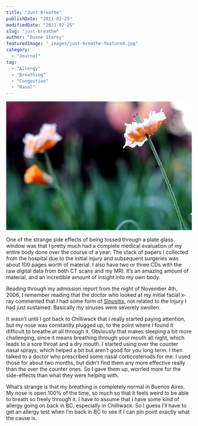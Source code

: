```yaml
---
title: "Just Breathe"
publishDate: "2011-02-25"
modifiedDate: "2011-02-25"
slug: "just-breathe"
author: "Duane Storey"
featuredImage: "_images/just-breathe-featured.jpg"
category:
  - "Journal"
tag:
  - "Allergy"
  - "Breathing"
  - "Congestion"
  - "Nasal"
---
```


[![](_images/just-breathe-1.jpg "499044313_447cc742ab_z")](http://www.migratorynerd.com/wordpress/wp-content/uploads/2011/02/499044313_447cc742ab_z.jpg)

One of the strange side effects of being tossed through a plate glass window was that I pretty much had a complete medical evaluation of my entire body done over the course of a year. The stack of papers I collected from the hospital due to the initial injury and subsequent surgeries was about 100 pages worth of material. I also have two or three CDs with the raw digital data from both CT scans and my MRI. It’s an amazing amount of material, and an incredible amount of insight into my own body.

Reading through my admission report from the night of November 4th, 2006, I remember reading that the doctor who looked at my initial facial x-ray commented that I had some form of [Sinusitis](http://en.wikipedia.org/wiki/Sinusitis), not related to the injury I had just sustained. Basically my sinuses were severely swollen.

It wasn’t until I got back to Chilliwack that I really started paying attention, but my nose was constantly plugged up, to the point where I found it difficult to breathe at all through it. Obviously that makes sleeping a bit more challenging, since it means breathing through your mouth all night, which leads to a sore throat and a dry mouth. I started using over the counter nasal sprays, which helped a bit but aren’t good for you long term. I then talked to a doctor who prescribed some nasal corticosteriods for me. I used those for about two months, but didn’t find them any more effective really than the over the counter ones. So I gave them up, worried more for the side-effects than what they were helping with.

What’s strange is that my breathing is completely normal in Buenos Aires. My nose is open 100% of the time, so much so that it feels weird to be able to breath so freely through it. I have to assume that I have some kind of allergy going on back in BC, especially in Chilliwack. So I guess I’ll have to get an allergy test when I’m back in BC to see if I can pin point exactly what the cause is.